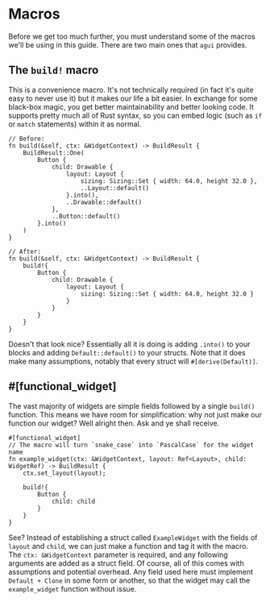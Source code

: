 # Macros

Before we get too much further, you must understand some of the macros we'll be using in this guide. There are two main ones that `agui` provides.

## The `build!` macro

This is a convenience macro. It's not technically required (in fact it's quite easy to never use it) but it makes our life a bit easier. In exchange for some black-box magic, you get better maintainability and better looking code. It supports pretty much all of Rust syntax, so you can embed logic (such as `if` or `match` statements) within it as normal.

```rust,noplaypen
// Before:
fn build(&self, ctx: &WidgetContext) -> BuildResult {
    BuildResult::One(
        Button {
            child: Drawable {
                layout: Layout {
                    sizing: Sizing::Set { width: 64.0, height 32.0 },
                    ..Layout::default()
                }.into(),
                ..Drawable::default()
            },
            ..Button::default()
        }.into()
    )
}

// After:
fn build(&self, ctx: &WidgetContext) -> BuildResult {
    build!{
        Button {
            child: Drawable {
                layout: Layout {
                    sizing: Sizing::Set { width: 64.0, height 32.0 }
                }
            }
        }
    }
}
```

Doesn't that look nice? Essentially all it is doing is adding `.into()` to your blocks and adding `Default::default()` to your structs. Note that it does make many assumptions, notably that every struct will `#[derive(Default)]`.

## #[functional_widget]

The vast majority of widgets are simple fields followed by a single `build()` function. This means we have room for simplification: why not just make our function our widget? Well alright then. Ask and ye shall receive.

```rust,noplaypen
#[functional_widget]
// The macro will turn `snake_case` into `PascalCase` for the widget name
fn example_widget(ctx: &WidgetContext, layout: Ref<Layout>, child: WidgetRef) -> BuildResult {
    ctx.set_layout(layout);
    
    build!{
        Button {
            child: child
        }
    }
}
```

See? Instead of establishing a struct called `ExampleWidget` with the fields of `layout` and `child`, we can just make a function and tag it with the macro. The `ctx: &WidgetContext` parameter is required, and any following arguments are added as a struct field. Of course, all of this comes with assumptions and potential overhead. Any field used here must implement `Default + Clone` in some form or another, so that the widget may call the `example_widget` function without issue.